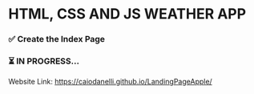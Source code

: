 <h1> HTML, CSS AND JS WEATHER APP</h1>
<h3>✅ Create the Index Page</h3>

<h3>⏳ IN PROGRESS...</h3>

Website Link: https://caiodanelli.github.io/LandingPageApple/
